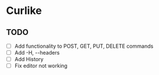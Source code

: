 # Curlike

## TODO

- [ ] Add functionality to POST, GET, PUT, DELETE commands
- [ ] Add -H, --headers
- [ ] Add History
- [ ] Fix editor not working
